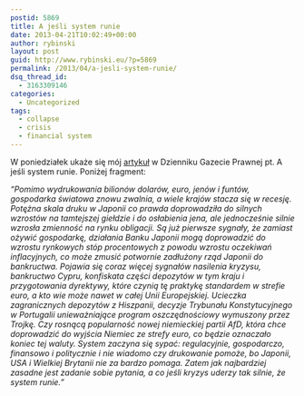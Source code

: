 ```yaml
---
postid: 5869
title: A jeśli system runie
date: 2013-04-21T10:02:49+00:00
author: rybinski
layout: post
guid: http://www.rybinski.eu/?p=5869
permalink: /2013/04/a-jesli-system-runie/
dsq_thread_id:
  - 3163309146
categories:
  - Uncategorized
tags:
  - collapse
  - crisis
  - financial system
---
```

W poniedziałek ukaże się mój [artykuł](http://forsal.pl/artykuly/699021,rybinski_nie_jestesmy_bezpieczni_system_moze_runac.html) w Dzienniku Gazecie Prawnej pt. A jeśli system runie. Poniżej fragment:

_“Pomimo wydrukowania bilionów dolarów, euro, jenów i funtów, gospodarka światowa znowu zwalnia, a wiele krajów stacza się w recesję. Potężna skala druku w Japonii co prawda doprowadziła do silnych wzrostów na tamtejszej giełdzie i do osłabienia jena, ale jednocześnie silnie wzrosła zmienność na rynku obligacji. Są już pierwsze sygnały, że zamiast ożywić gospodarkę, działania Banku Japonii mogą doprowadzić do wzrostu rynkowych stóp procentowych z powodu wzrostu oczekiwań inflacyjnych, co może zmusić potwornie zadłużony rząd Japonii do bankructwa. Pojawia się coraz więcej sygnałów nasilenia kryzysu, bankructwo Cypru, konfiskata części depozytów w tym kraju i przygotowania dyrektywy, które czynią tę praktykę standardem w strefie euro, a kto wie może nawet w całej Unii Europejskiej. Ucieczka zagranicznych depozytów z Hiszpanii, decyzje Trybunału Konstytucyjnego w Portugalii unieważniające program oszczędnościowy wymuszony przez Trojkę. Czy rosnącą popularność nowej niemieckiej partii AfD, która chce doprowadzić do wyjścia Niemiec ze strefy euro, co będzie oznaczało koniec tej waluty. System zaczyna się sypać: regulacyjnie, gospodarczo, finansowo i politycznie i nie wiadomo czy drukowanie pomoże, bo Japonii, USA i Wielkiej Brytanii nie za bardzo pomaga. Zatem jak najbardziej zasadne jest zadanie sobie pytania, a co jeśli kryzys uderzy tak silnie, że system runie.”_
